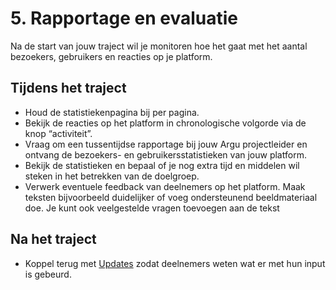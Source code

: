 # 5. Rapportage en evaluatie

Na de start van jouw traject wil je monitoren hoe het gaat met het aantal bezoekers, gebruikers en reacties op je platform.

## Tijdens het traject

- Houd de statistiekenpagina bij per pagina.
- Bekijk de reacties op het platform in chronologische volgorde via de knop “activiteit”.
- Vraag om een tussentijdse rapportage bij jouw Argu projectleider en ontvang de bezoekers- en gebruikersstatistieken van jouw platform.
- Bekijk de statistieken en bepaal of je nog extra tijd en middelen wil steken in het betrekken van de doelgroep.
- Verwerk eventuele feedback van deelnemers op het platform. Maak teksten bijvoorbeeld duidelijker of voeg ondersteunend beeldmateriaal doe. Je kunt ook veelgestelde vragen toevoegen aan de tekst

## Na het traject

- Koppel terug met [Updates](../updates.md) zodat deelnemers weten wat er met hun input is gebeurd.
